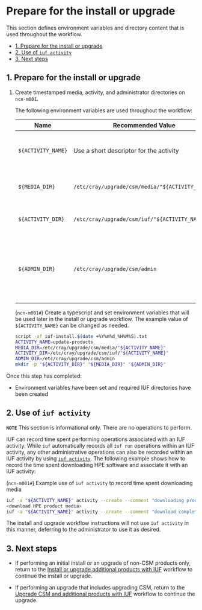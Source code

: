 # Prepare for the install or upgrade

This section defines environment variables and directory content that is used throughout the workflow.

- [1. Prepare for the install or upgrade](#1-prepare-for-the-install-or-upgrade)
- [2. Use of `iuf activity`](#2-use-of-iuf-activity)
- [3. Next steps](#3-next-steps)

## 1. Prepare for the install or upgrade

1. Create timestamped media, activity, and administrator directories on `ncn-m001`.

    The following environment variables are used throughout the workflow:

    | Name               | Recommended Value                                | Description                                                                                                                       |
    |--------------------|--------------------------------------------------|-----------------------------------------------------------------------------------------------------------------------------------|
    | `${ACTIVITY_NAME}` | Use a short descriptor for the activity          | String identifier for the IUF activity and the `iuf -a` argument for all `iuf` commands                                           |
    | `${MEDIA_DIR}`     | `/etc/cray/upgrade/csm/media/"${ACTIVITY_NAME}"` | Directory containing product distribution files                                                                                   |
    | `${ACTIVITY_DIR}`  | `/etc/cray/upgrade/csm/iuf/"${ACTIVITY_NAME}"`   | Directory containing IUF activity logs and state                                                                                  |
    | `${ADMIN_DIR}`     | `/etc/cray/upgrade/csm/admin`                    | Directory containing files that define default values and site preferences for IUF, e.g. `product_vars.yaml` and `site_vars.yaml` |

    (`ncn-m001#`) Create a typescript and set environment variables that will be used later in the install or upgrade workflow. The example value of `${ACTIVITY_NAME}` can be changed as needed.

    ```bash
    script -af iuf-install.$(date +%Y%m%d_%H%M%S).txt
    ACTIVITY_NAME=update-products
    MEDIA_DIR=/etc/cray/upgrade/csm/media/"${ACTIVITY_NAME}"
    ACTIVITY_DIR=/etc/cray/upgrade/csm/iuf/"${ACTIVITY_NAME}"
    ADMIN_DIR=/etc/cray/upgrade/csm/admin
    mkdir -p "${ACTIVITY_DIR}" "${MEDIA_DIR}" "${ADMIN_DIR}"
    ```

Once this step has completed:

- Environment variables have been set and required IUF directories have been created

## 2. Use of `iuf activity`

**`NOTE`** This section is informational only. There are no operations to perform.

IUF can record time spent performing operations associated with an IUF activity. While `iuf` automatically records all `iuf run` operations within an IUF activity, any other administrative operations can also be recorded within an
IUF activity by using [`iuf activity`](../IUF.md#activity). The following example shows how to record the time spent downloading HPE software and associate it with an IUF activity:

(`ncn-m001#`) Example use of `iuf activity` to record time spent downloading media

```bash
iuf -a "${ACTIVITY_NAME}" activity --create --comment "downloading product media" in_progress
<download HPE product media>
iuf -a "${ACTIVITY_NAME}" activity --create --comment "download complete" waiting_admin
```

The install and upgrade workflow instructions will not use `iuf activity` in this manner, deferring to the administrator to use it as desired.

## 3. Next steps

- If performing an initial install or an upgrade of non-CSM products only, return to the
  [Install or upgrade additional products with IUF](install_or_upgrade_additional_products_with_iuf.md)
  workflow to continue the install or upgrade.

- If performing an upgrade that includes upgrading CSM, return to the
  [Upgrade CSM and additional products with IUF](upgrade_csm_and_additional_products_with_iuf.md)
  workflow to continue the upgrade.
